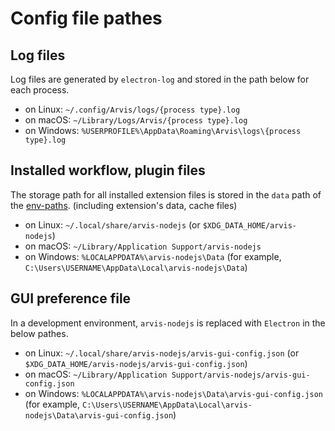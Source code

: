 # Config file pathes

## Log files

Log files are generated by `electron-log` and stored in the path below for each process.

* on Linux: `~/.config/Arvis/logs/{process type}.log`
* on macOS: `~/Library/Logs/Arvis/{process type}.log`
* on Windows: `%USERPROFILE%\AppData\Roaming\Arvis\logs\{process type}.log`

## Installed workflow, plugin files

The storage path for all installed extension files is stored in the `data` path of the [env-paths](https://github.com/sindresorhus/env-paths).
(including extension's data, cache files)

* on Linux: `~/.local/share/arvis-nodejs` (or `$XDG_DATA_HOME/arvis-nodejs`)
* on macOS: `~/Library/Application Support/arvis-nodejs`
* on Windows: `%LOCALAPPDATA%\arvis-nodejs\Data` (for example, `C:\Users\USERNAME\AppData\Local\arvis-nodejs\Data`)

## GUI preference file

In a development environment, `arvis-nodejs` is replaced with `Electron` in the below pathes.

* on Linux: `~/.local/share/arvis-nodejs/arvis-gui-config.json` (or `$XDG_DATA_HOME/arvis-nodejs/arvis-gui-config.json`)
* on macOS: `~/Library/Application Support/arvis-nodejs/arvis-gui-config.json`
* on Windows: `%LOCALAPPDATA%\arvis-nodejs\Data\arvis-gui-config.json` (for example, `C:\Users\USERNAME\AppData\Local\arvis-nodejs\Data\arvis-gui-config.json`)